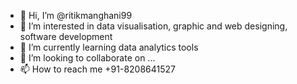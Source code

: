 - 👋 Hi, I’m @ritikmanghani99
- 👀 I’m interested in data visualisation, graphic and web designing, software development
- 🌱 I’m currently learning data analytics tools
- 💞️ I’m looking to collaborate on ...
- 📫 How to reach me +91-8208641527

<!---
ritikmanghani99/ritikmanghani99 is a ✨ special ✨ repository because its `README.md` (this file) appears on your GitHub profile.
You can click the Preview link to take a look at your changes.
--->
